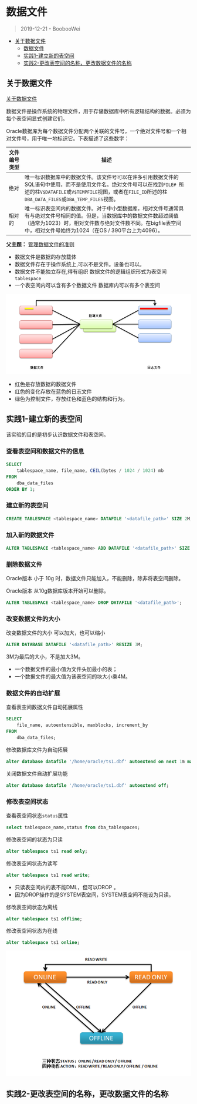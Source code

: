 # 数据文件

> 2019-12-21 - BoobooWei

<!-- TOC depthFrom:1 depthTo:6 withLinks:1 updateOnSave:1 orderedList:0 -->

- [关于数据文件](#关于数据文件)
	- [数据文件](#数据文件)
	- [实践1-建立新的表空间](#实践1-建立新的表空间)
	- [实践2-更改表空间的名称，更改数据文件的名称](#实践2-更改表空间的名称，更改数据文件的名称)

<!-- /TOC -->

## 关于数据文件

[关于数据文件](https://docs.oracle.com/en/database/oracle/oracle-database/12.2/admin/managing-data-files-and-temp-files.html#GUID-B1805034-94ED-4887-94B4-369FB8AAE416)

数据文件是操作系统的物理文件，用于存储数据库中所有逻辑结构的数据。必须为每个表空间显式创建它们。

Oracle数据库为每个数据文件分配两个关联的文件号，一个绝对文件号和一个相对文件号，用于唯一地标识它。下表描述了这些数字：

| 文件编号类型 | 描述                                                         |
| ------------ | ------------------------------------------------------------ |
| 绝对         | 唯一标识数据库中的数据文件。该文件号可以在许多引用数据文件的SQL语句中使用，而不是使用文件名。绝对文件号可以在找到`FILE# `所述的柱`V$DATAFILE`或`V$TEMPFILE`视图，或者在`FILE_ID`所述的柱`DBA_DATA_FILES`或`DBA_TEMP_FILES`视图。 |
| 相对的       | 唯一标识表空间内的数据文件。对于中小型数据库，相对文件号通常具有与绝对文件号相同的值。但是，当数据库中的数据文件数超过阈值（通常为1023）时，相对文件数与绝对文件数不同。在bigfile表空间中，相对文件号始终为1024（在OS / 390平台上为4096）。 |

**父主题：** [管理数据文件的准则](https://docs.oracle.com/en/database/oracle/oracle-database/12.2/admin/managing-data-files-and-temp-files.html#GUID-BB7D8910-FCAE-4DAD-BDE5-B5EE35C69C6B)



* 数据文件是数据的存放载体 
* 数据文件存在于操作系统上,可以不是文件。设备也可以。 
* 数据文件不能独立存在,得有组织 数据文件的逻辑组织形式为表空间`tablespace`
* 一个表空间内可以含有多个数据文件 数据库内可以有多个表空间

![](pic/d03.png)

* 红色是存放数据的数据文件 
* 红色的变化存放在蓝色的日志文件 
* 绿色为控制文件，存放红色和蓝色的结构和行为。





## 实践1-建立新的表空间

该实验的目的是初步认识数据文件和表空间。

### 查看表空间和数据文件的信息 

```SQL
SELECT 
    tablespace_name, file_name, CEIL(bytes / 1024 / 1024) mb
FROM
    dba_data_files
ORDER BY 1;
```

### 建立新的表空间

```sql
CREATE TABLESPACE <tablespace_name> DATAFILE '<datafile_path>' SIZE 2M;
```

### 加入新的数据文件

```sql
ALTER TABLESPACE <tablespace_name> ADD DATAFILE '<datafile_path>' SIZE 2M;
```

### 删除数据文件

Oracle版本 小于 10g 时，数据文件只能加入，不能删除，除非将表空间删除。

Oracle版本 从10g数据库版本开始可以删除。

```SQL
ALTER TABLESPACE <tablespace_name> DROP DATAFILE '<datafile_path>';
```

### 改变数据文件的大小

改变数据文件的大小 可以加大，也可以缩小

```sql
ALTER DATABASE DATAFILE '<datafile_path>' RESIZE 3M;
```

3M为最后的大小，不是加大3M。

* 一个数据文件的最小值为文件头加最小的表；
* 一个数据文件的最大值为该表空间的块大小乘4M。

### 数据文件的自动扩展

查看表空间数据文件自动拓展属性

```sql
SELECT 
    file_name, autoextensible, maxblocks, increment_by
FROM
    dba_data_files;
```

修改数据库文件为自动拓展

```sql
alter database datafile '/home/oracle/ts1.dbf' autoextend on next 1m maxsize 100m;
```

关闭数据文件自动扩展功能

```sql
alter database datafile '/home/oracle/ts1.dbf' autoextend off;
```

### 修改表空间状态

查看表空间状态`status`属性

```sql
select tablespace_name,status from dba_tablespaces;
```

修改表空间的状态为只读

```sql
alter tablespace ts1 read only;
```

修改表空间状态为读写

```sql
alter tablespace ts1 read write;
```

* 只读表空间内的表不能DML，但可以DROP 。
* 因为DROP操作的是SYSTEM表空间，SYSTEM表空间不能设为只读。

修改表空间状态为离线

```sql
alter tablespace ts1 offline;
```

修改表空间状态为在线

```sql
alter tablespace ts1 online;
```

![](pic/d04.png)








## 实践2-更改表空间的名称，更改数据文件的名称
